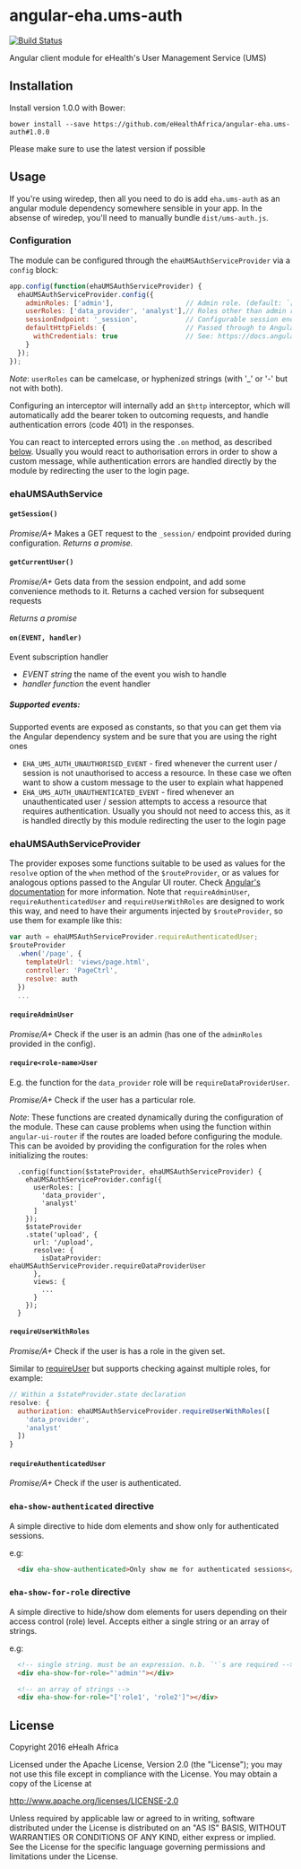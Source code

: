 # angular-eha.ums-auth

[![Build Status](https://travis-ci.org/eHealthAfrica/angular-eha.ums-auth.svg?&branch=master)](https://travis-ci.org/eHealthAfrica/angular-eha.ums-auth)

Angular client module for eHealth's User Management Service (UMS)

## Installation

Install version 1.0.0 with Bower:

    bower install --save https://github.com/eHealthAfrica/angular-eha.ums-auth#1.0.0

Please make sure to use the latest version if possible

## Usage

If you're using wiredep, then all you need to do is add
`eha.ums-auth` as an angular module dependency somewhere
sensible in your app. In the absense of wiredep, you'll need to
manually bundle `dist/ums-auth.js`.

### Configuration

The module can be configured through the
`ehaUMSAuthServiceProvider` via a `config` block:

```javascript
app.config(function(ehaUMSAuthServiceProvider) {
  ehaUMSAuthServiceProvider.config({
    adminRoles: ['admin'],                  // Admin role. (default: `['_admin']`)
    userRoles: ['data_provider', 'analyst'],// Roles other than admin roles
    sessionEndpoint: '_session',            // Configurable session endpoint (default: `'_session'`)
    defaultHttpFields: {                    // Passed through to Angular's $http config (default: unset)
      withCredentials: true                 // See: https://docs.angularjs.org/api/ng/service/$http#usage
    }
  });
});
```

_Note_: `userRoles` can be camelcase, or hyphenized strings (with '_' or '-' but not with both).

Configuring an interceptor will internally add an `$http` interceptor,
which will automatically add the bearer token to outcoming requests,
and handle authentication errors (code 401) in the responses.

You can react to intercepted errors using the `.on` method, as
described [below](#onevent-handler). Usually you would react to
authorisation errors in order to show a custom message, while
authentication errors are handled directly by the module by
redirecting the user to the login page.

### ehaUMSAuthService

#### `getSession()`

_Promise/A+_ Makes a GET request to the `_session/` endpoint provided
during configuration. _Returns a promise._

#### `getCurrentUser()`

_Promise/A+_ Gets data from the session endpoint, and add some
convenience methods to it. Returns a cached version for subsequent
requests

_Returns a promise_

#### `on(EVENT, handler)`

Event subscription handler

- *EVENT* _string_ the name of the event you wish to handle
- *handler* _function_ the event handler

##### Supported events:

Supported events are exposed as constants, so that you can get them
via the Angular dependency system and be sure that you are using the
right ones

- `EHA_UMS_AUTH_UNAUTHORISED_EVENT` - fired whenever the current user
  / session is not unauthorised to access a resource. In these case we
  often want to show a custom message to the user to explain what
  happened
- `EHA_UMS_AUTH_UNAUTHENTICATED_EVENT` - fired whenever an
  unauthenticated user / session attempts to access a resource that
  requires authentication. Usually you should not need to access this,
  as it is handled directly by this module redirecting the user to the
  login page

### ehaUMSAuthServiceProvider

The provider exposes some functions suitable to be used as values for
the `resolve` option of the `when` method of the `$routeProvider`, or
as values for analogous options passed to the Angular UI router. Check
[Angular's
documentation](https://docs.angularjs.org/api/ngRoute/provider/$routeProvider)
for more information. Note that `requireAdminUser`,
`requireAuthenticatedUser` and `requireUserWithRoles` are designed to work this way, and need to
have their arguments injected by `$routeProvider`, so use them for
example like this:

```js
var auth = ehaUMSAuthServiceProvider.requireAuthenticatedUser;
$routeProvider
  .when('/page', {
    templateUrl: 'views/page.html',
    controller: 'PageCtrl',
    resolve: auth
  })
  ...
```

#### `requireAdminUser`

_Promise/A+_ Check if the user is an admin (has one of the `adminRoles` provided in the config).

#### `require<role-name>User`

E.g. the function for the `data_provider` role will be `requireDataProviderUser`.

_Promise/A+_ Check if the user has a particular role.

_Note_: These functions are created dynamically during the configuration of the module. These can cause problems when using the function within `angular-ui-router` if the routes are loaded before configuring the module. This can be avoided by providing the configuration for the roles when initializing the routes:

```
  .config(function($stateProvider, ehaUMSAuthServiceProvider) {
    ehaUMSAuthServiceProvider.config({
      userRoles: [
        'data_provider',
        'analyst'
      ]
    });
    $stateProvider
    .state('upload', {
      url: '/upload',
      resolve: {
        isDataProvider: ehaUMSAuthServiceProvider.requireDataProviderUser
      },
      views: {
        ...
      }
    });
  }
```

#### `requireUserWithRoles`

_Promise/A+_ Check if the user is has a role in the given set.

Similar to [require<role-name>User](#requirerole-nameuser) but supports checking against multiple roles, for example:

```js
// Within a $stateProvider.state declaration
resolve: {
  authorization: ehaUMSAuthServiceProvider.requireUserWithRoles([
    'data_provider',
    'analyst'
  ])
}
```

#### `requireAuthenticatedUser`

_Promise/A+_ Check if the user is authenticated.

### `eha-show-authenticated` directive

A simple directive to hide dom elements and show only for authenticated sessions.

e.g:

```html
  <div eha-show-authenticated>Only show me for authenticated sessions</div>
```

### `eha-show-for-role` directive

A simple directive to hide/show dom elements for users depending on their access control (role) level.  Accepts either a single string or an array of strings.

e.g:

```html
  <!-- single string. must be an expression. n.b. `'`s are required -->
  <div eha-show-for-role="'admin'"></div>

  <!-- an array of strings -->
  <div eha-show-for-role="['role1', 'role2']"></div>
```

## License

Copyright 2016 eHealh Africa

Licensed under the Apache License, Version 2.0 (the "License"); you
may not use this file except in compliance with the License.  You may
obtain a copy of the License at

http://www.apache.org/licenses/LICENSE-2.0

Unless required by applicable law or agreed to in writing, software
distributed under the License is distributed on an "AS IS" BASIS,
WITHOUT WARRANTIES OR CONDITIONS OF ANY KIND, either express or
implied.  See the License for the specific language governing
permissions and limitations under the License.
